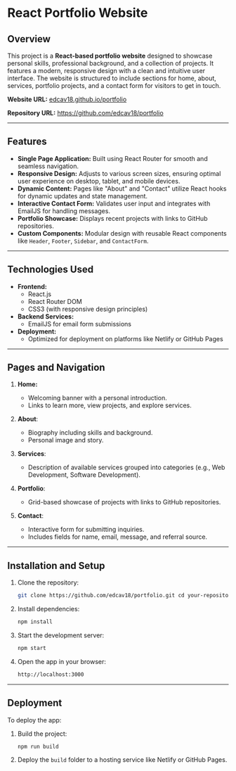 # React Portfolio Website

## Overview
This project is a **React-based portfolio website** designed to showcase personal skills, professional background, and a collection of projects. It features a modern, responsive design with a clean and intuitive user interface. The website is structured to include sections for home, about, services, portfolio projects, and a contact form for visitors to get in touch.

**Website URL:** [edcav18.github.io/portfolio](https://edcav18.github.io/portfolio/)

**Repository URL:** https://github.com/edcav18/portfolio

---

## Features
- **Single Page Application:** Built using React Router for smooth and seamless navigation.
- **Responsive Design:** Adjusts to various screen sizes, ensuring optimal user experience on desktop, tablet, and mobile devices.
- **Dynamic Content:** Pages like "About" and "Contact" utilize React hooks for dynamic updates and state management.
- **Interactive Contact Form:** Validates user input and integrates with EmailJS for handling messages.
- **Portfolio Showcase:** Displays recent projects with links to GitHub repositories.
- **Custom Components:** Modular design with reusable React components like `Header`, `Footer`, `Sidebar`, and `ContactForm`.

---

## Technologies Used
- **Frontend:**
  - React.js
  - React Router DOM
  - CSS3 (with responsive design principles)
- **Backend Services:**
  - EmailJS for email form submissions
- **Deployment:**
  - Optimized for deployment on platforms like Netlify or GitHub Pages

---

## Pages and Navigation

1. **Home:**
    - Welcoming banner with a personal introduction.
    - Links to learn more, view projects, and explore services.

2. **About**:
    - Biography including skills and background.
    - Personal image and story.

3. **Services**:
    - Description of available services grouped into categories (e.g., Web Development, Software Development).

4. **Portfolio**:
    - Grid-based showcase of projects with links to GitHub repositories.

5. **Contact**:

    - Interactive form for submitting inquiries.
    - Includes fields for name, email, message, and referral source.

---

## Installation and Setup

1. Clone the repository:
    ```bash
    git clone https://github.com/edcav18/portfolio.git cd your-repository
    ```

2. Install dependencies:
    ```bash
    npm install
    ```

3. Start the development server:
    ```bash
    npm start
    ```

4. Open the app in your browser:
    ```bash
    http://localhost:3000
    ```

---


## Deployment
To deploy the app:

1. Build the project:

    ```bash
    npm run build
    ```
2. Deploy the `build` folder to a hosting service like Netlify or GitHub Pages.